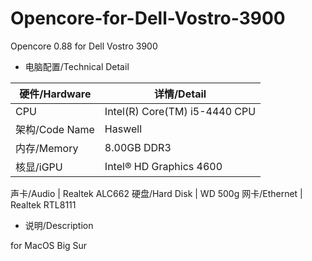 # Opencore-for-Dell-Vostro-3900
 Opencore 0.88 for Dell Vostro 3900

* 电脑配置/Technical Detail


硬件/Hardware | 详情/Detail
------------ | -------------
CPU | Intel(R) Core(TM) i5-4440 CPU 
架构/Code Name | Haswell
内存/Memory | 8.00GB DDR3
核显/iGPU | Intel® HD Graphics 4600 

声卡/Audio | Realtek ALC662
硬盘/Hard Disk | WD 500g
网卡/Ethernet | Realtek RTL8111



* 说明/Description

for MacOS Big Sur
